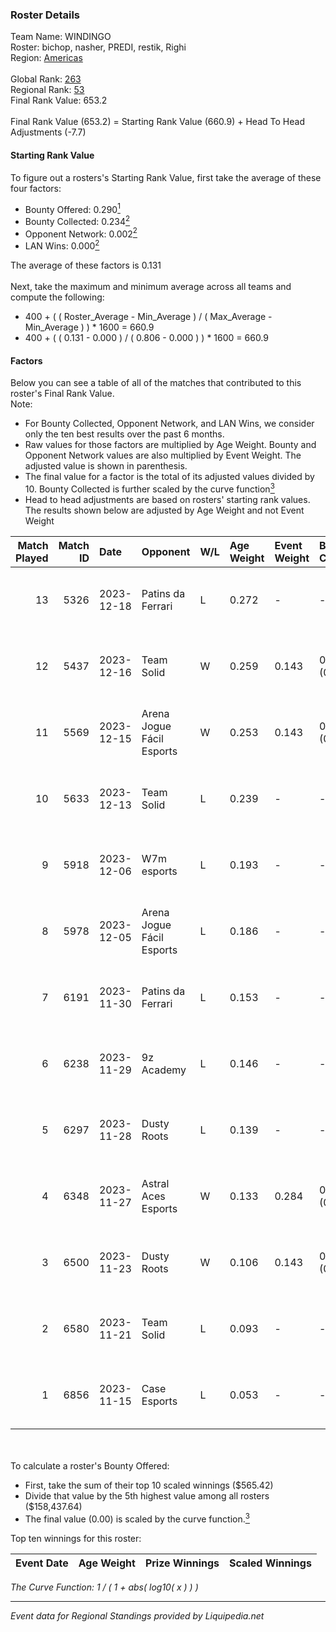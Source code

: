 ### Roster Details<br />
Team Name: WINDINGO<br />
Roster: bichop, nasher, PREDI, restik, Righi<br />
Region: [Americas]( ../standings_americas.md)<br />
<br />
Global Rank: [263](../standings_global.md)<br />
Regional Rank: [53]( ../standings_americas.md)<br />
Final Rank Value:  653.2<br />
<br />
Final Rank Value (653.2) = Starting Rank Value (660.9) + Head To Head Adjustments (-7.7)<br />

#### Starting Rank Value<br />
To figure out a rosters's Starting Rank Value, first take the average of these four factors:<br />
- Bounty Offered: 0.290[<sup>1</sup>](#table2)
- Bounty Collected: 0.234[<sup>2</sup>](#table1)
- Opponent Network: 0.002[<sup>2</sup>](#table1)
- LAN Wins: 0.000[<sup>2</sup>](#table1)

The average of these factors is 0.131<br />
<br />
Next, take the maximum and minimum average across all teams and compute the following:<br />
- 400 + ( ( Roster_Average - Min_Average ) / ( Max_Average - Min_Average ) ) * 1600 = 660.9
- 400 + ( ( 0.131 - 0.000 ) / ( 0.806 - 0.000 ) ) * 1600 = 660.9


#### Factors<br />
Below you can see a table of all of the matches that contributed to this roster's Final Rank Value.<br />
Note:<br />

- For Bounty Collected, Opponent Network, and LAN Wins, we consider only the ten best results over the past 6 months.
- Raw values for those factors are multiplied by Age Weight. Bounty and Opponent Network values are also multiplied by Event Weight. The adjusted value is shown in parenthesis.
- The final value for a factor is the total of its adjusted values divided by 10. Bounty Collected is further scaled by the curve function[<sup>3</sup>](#curveFunction)
- Head to head adjustments are based on rosters' starting rank values. The results shown below are adjusted by Age Weight and not Event Weight
<span id="table1"></span><br />


| Match Played | Match ID | Date       | Opponent                  | W/L | Age Weight | Event Weight | Bounty Collected | Opponent Network | LAN Wins      | H2H Adj. | Roster                               |
| -: | -: | :- | :- | :- | :- | :- | :- | :- | :- | -: | :- |
|           13 |     5326 | 2023-12-18 | Patins da Ferrari         | L   | 0.272      | -            | -                | -                | -             |    -4.79 | bichop, nasher, PREDI, restik, Righi |
|           12 |     5437 | 2023-12-16 | Team Solid                | W   | 0.259      | 0.143        | 0.138 (0.005)    | 0.275 (0.010)    | false (0.000) |     6.44 | bichop, nasher, PREDI, restik, Righi |
|           11 |     5569 | 2023-12-15 | Arena Jogue Fácil Esports | W   | 0.253      | 0.143        | 0.002 (0.000)    | 0.125 (0.004)    | false (0.000) |     4.36 | bichop, nasher, PREDI, restik, Righi |
|           10 |     5633 | 2023-12-13 | Team Solid                | L   | 0.239      | -            | -                | -                | -             |    -1.53 | bichop, nasher, PREDI, restik, Righi |
|            9 |     5918 | 2023-12-06 | W7m esports               | L   | 0.193      | -            | -                | -                | -             |    -3.52 | bichop, nasher, PREDI, restik, Righi |
|            8 |     5978 | 2023-12-05 | Arena Jogue Fácil Esports | L   | 0.186      | -            | -                | -                | -             |    -2.84 | bichop, nasher, PREDI, restik, Righi |
|            7 |     6191 | 2023-11-30 | Patins da Ferrari         | L   | 0.153      | -            | -                | -                | -             |    -2.71 | bichop, nasher, PREDI, restik, Righi |
|            6 |     6238 | 2023-11-29 | 9z Academy                | L   | 0.146      | -            | -                | -                | -             |    -2.29 | bichop, nasher, PREDI, restik, Righi |
|            5 |     6297 | 2023-11-28 | Dusty Roots               | L   | 0.139      | -            | -                | -                | -             |    -2.04 | bichop, nasher, PREDI, restik, Righi |
|            4 |     6348 | 2023-11-27 | Astral Aces Esports       | W   | 0.133      | 0.284        | 0.000 (0.000)    | 0.009 (0.000)    | false (0.000) |     0.79 | bichop, nasher, PREDI, restik, Righi |
|            3 |     6500 | 2023-11-23 | Dusty Roots               | W   | 0.106      | 0.143        | 0.005 (0.000)    | 0.352 (0.005)    | false (0.000) |     1.81 | bichop, nasher, PREDI, restik, Righi |
|            2 |     6580 | 2023-11-21 | Team Solid                | L   | 0.093      | -            | -                | -                | -             |    -0.63 | bichop, nasher, PREDI, restik, Righi |
|            1 |     6856 | 2023-11-15 | Case Esports              | L   | 0.053      | -            | -                | -                | -             |    -0.72 | bichop, nasher, PREDI, restik, Righi |

<br />
<span id="table2"></span><br />
To calculate a roster's Bounty Offered:<br />

- First, take the sum of their top 10 scaled winnings ($565.42)
- Divide that value by the 5th highest value among all rosters ($158,437.64)
- The final value (0.00) is scaled by the curve function.[<sup>3</sup>](#curveFunction)

Top ten winnings for this roster:<br />

| Event Date | Age Weight | Prize Winnings | Scaled Winnings |
| :- | -: | :- | :- |


<span id="curveFunction"></span>_The Curve Function: 1 / ( 1 + abs( log10( x ) ) )_<br />

---
_Event data for Regional Standings provided by Liquipedia.net_<br />
